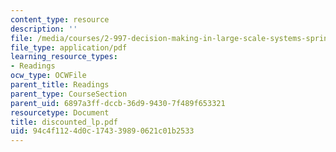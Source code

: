 ```yaml
---
content_type: resource
description: ''
file: /media/courses/2-997-decision-making-in-large-scale-systems-spring-2004/94c4f1124d0c174339890621c01b2533_discounted_lp.pdf
file_type: application/pdf
learning_resource_types:
- Readings
ocw_type: OCWFile
parent_title: Readings
parent_type: CourseSection
parent_uid: 6897a3ff-dccb-36d9-9430-7f489f653321
resourcetype: Document
title: discounted_lp.pdf
uid: 94c4f112-4d0c-1743-3989-0621c01b2533
---
```

